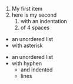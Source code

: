 1. My first item
1. here is my second
    1. with an indentation
    1. of 4 spaces

* an unordered list
* with asterisk

- an unordered list
- with hyphen
  - and indented
  - lines
